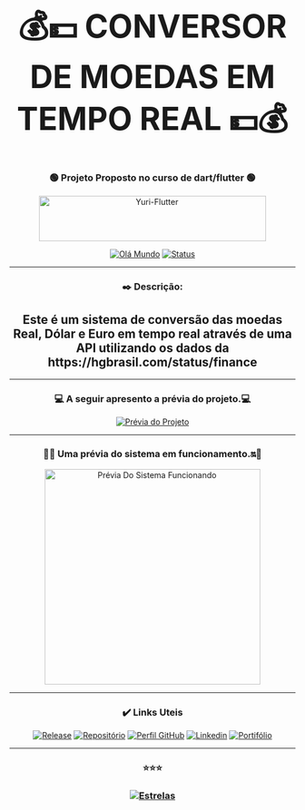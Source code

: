 # <div align="center"><h1>💰💵 CONVERSOR DE MOEDAS EM TEMPO REAL 💵💰</h1></div>
 
### <div align="center">:green_circle: Projeto Proposto no curso de dart/flutter :green_circle:</div>




<div align="center"><img align="center" alt="Yuri-Flutter" height="80" width="400" src="https://user-images.githubusercontent.com/102839085/166620530-3a9dab72-8b29-474e-83c2-c5dc740f1c10.svg"></div>

[<div align="center">![Olá Mundo](https://shields.io/badge/Olá-Mundo-blue)](https://github.com/YuriSampaio10/conversor-de-moedas#readme)
[![Status](https://shields.io/badge/STATUS-V%200.2%20Em%20Andamento-green)](https://github.com/YuriSampaio10/conversor-de-moedas#readme)  

___
### :black_nib: Descrição:

<h2>Este é um sistema de conversão das moedas Real, Dólar e Euro em tempo real através de uma API utilizando os dados da https://hgbrasil.com/status/finance</h2>


___
###  <div align="center">:computer: A seguir apresento a prévia do projeto.:computer:</div>

 
[![Prévia do Projeto](https://user-images.githubusercontent.com/102839085/166622772-b9a829b0-e786-4cf1-9ea2-97a4c985eaa8.png)](https://github.com/YuriSampaio10/Decodificador#readme)
___
###  <div align="center">:iphone::on: Uma prévia do sistema em funcionamento.:on::iphone:</div>

<div align="center"><a href="https://github.com/YuriSampaio10/Decodificador#readme"><img src="https://j.gifs.com/gpKQG3.gif" width="380" alt="Prévia Do Sistema Funcionando"></a></div>


___
### <div align="center">:heavy_check_mark: Links Uteis</div>

[<div align="center">![Release](https://shields.io/badge/Release-v0.1.1-green)](https://github.com/YuriSampaio10/Decodificador/releases/tag/v0.1.1)
[![Repositório](https://shields.io/badge/Repositório-Decodificador-yellow)](https://github.com/YuriSampaio10/Decodificador)
[![Perfil GitHub](https://shields.io/badge/Perfil-GitHub-blue)](https://github.com/YuriSampaio10/)
[![Linkedin](https://shields.io/badge/Linkedin-Yuri-brown)](https://www.linkedin.com/in/yuri-nogueira-sampaio-desenvolvedor-mobile/)
[![Portifólio](https://shields.io/badge/Portifólio-Yuri-aqua)](https://github.com/YuriSampaio10?tab=repositories)</div>
___

### <div align="center">:star::star::star:</div> 

### <div align="center">[![Estrelas](https://shields.io/badge/Estrelas-Veja%20quem%20já%20%20deu%20estrelas%20%20E%20Deixe%20a%20sua%20Também-red)](https://github.com/YuriSampaio10/Decodificador/stargazers)</div>
